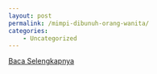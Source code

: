 ```yaml
---
layout: post
permalink: /mimpi-dibunuh-orang-wanita/
categories:
    - Uncategorized
---
```


[Baca Selengkapnya](/06)